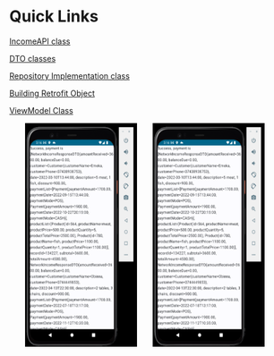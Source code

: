 # Quick Links


[IncomeAPI class](./app/src/main/java/com/uxstate/networkincometest/data/remote/api/IncomeAPI.kt)

[DTO classes](./app/src/main/java/com/uxstate/networkincometest/data/remote/dto)

[Repository Implementation class](./app/src/main/java/com/uxstate/networkincometest/data/remote/repository/IncomeRepositoryImpl.kt)

[Building Retrofit Object](./app/src/main/java/com/uxstate/networkincometest/di/AppModule.kt)

[ViewModel Class](./app/src/main/java/com/uxstate/networkincometest/presentation/screens/home_screen/HomeViewModel.kt)





<p align="center">
<img img width="200" height="400" src="./screenshots/sample_1.png"> &nbsp;&nbsp;&nbsp;&nbsp;&nbsp;
<img img width="200" height="400" src="./screenshots/sample_1.png">&nbsp;&nbsp;&nbsp;&nbsp;&nbsp;

</p>

